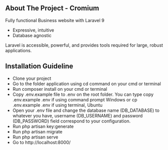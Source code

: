 ## About The Project - Cromium

Fully functional Business website with Laravel 9

-   Expressive, intuitive
-   Database agnostic

Laravel is accessible, powerful, and provides tools required for large, robust applications.

## Installation Guideline

-   Clone your project
-   Go to the folder application using cd command on your cmd or terminal
-   Run composer install on your cmd or terminal
-   Copy .env.example file to .env on the root folder. You can type copy .env.example .env if using command prompt Windows or cp .env.example .env if using terminal, Ubuntu
-   Open your .env file and change the database name (DB_DATABASE) to whatever you have, username (DB_USERNAME) and password (DB_PASSWORD) field correspond to your configuration.
-   Run php artisan key:generate
-   Run php artisan migrate
-   Run php artisan serve
-   Go to http://localhost:8000/
